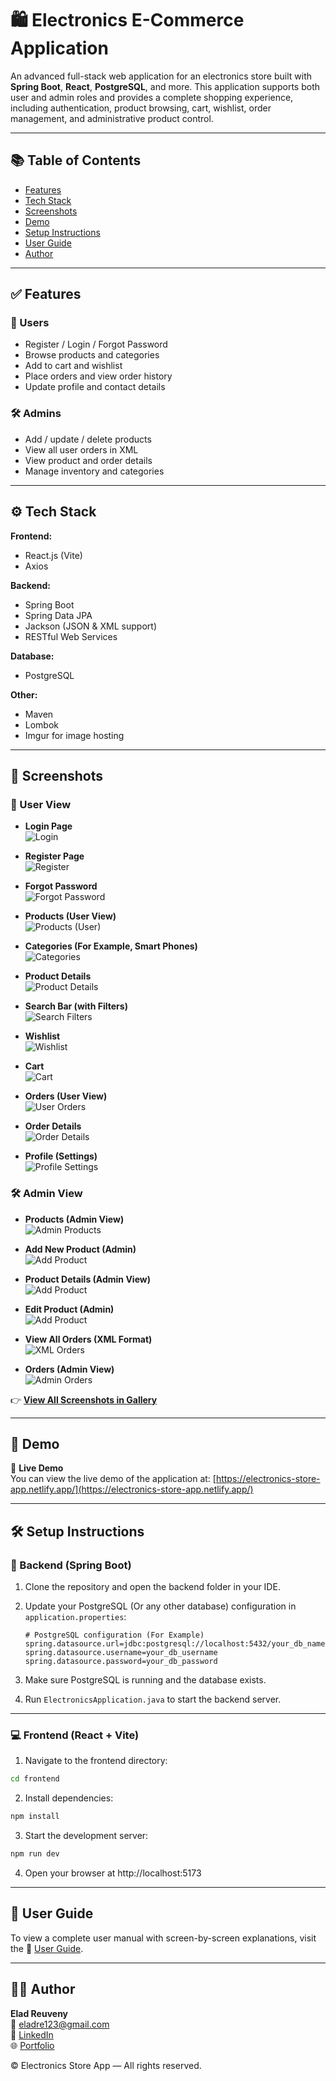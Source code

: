 # 🛍️ Electronics E-Commerce Application

An advanced full-stack web application for an electronics store built with **Spring Boot**, **React**, **PostgreSQL**, and more. This application supports both user and admin roles and provides a complete shopping experience, including authentication, product browsing, cart, wishlist, order management, and administrative product control.

---

## 📚 Table of Contents

- [Features](#features)
- [Tech Stack](#tech-stack)
- [Screenshots](#screenshots)
- [Demo](#demo)
- [Setup Instructions](#setup-instructions)
- [User Guide](#user-guide)
- [Author](#author)

---

## <a id="features">✅ Features</a>

### 👤 Users

- Register / Login / Forgot Password
- Browse products and categories
- Add to cart and wishlist
- Place orders and view order history
- Update profile and contact details

### 🛠️ Admins

- Add / update / delete products
- View all user orders in XML
- View product and order details
- Manage inventory and categories

---

## <a id="tech-stack">⚙️ Tech Stack</a>

**Frontend:**

- React.js (Vite)
- Axios

**Backend:**

- Spring Boot
- Spring Data JPA
- Jackson (JSON & XML support)
- RESTful Web Services

**Database:**

- PostgreSQL

**Other:**

- Maven
- Lombok
- Imgur for image hosting

---

## <a id="screenshots">📸 Screenshots</a>

### 👤 User View

- **Login Page**  
  ![Login](https://imgur.com/924p33u.png)

- **Register Page**  
  ![Register](https://imgur.com/aL4yATj.png)

- **Forgot Password**  
  ![Forgot Password](https://imgur.com/fXuRIYG.png)

- **Products (User View)**  
  ![Products (User)](https://imgur.com/buf50Km)

- **Categories (For Example, Smart Phones)**  
  ![Categories](https://imgur.com/7IDpaMl)

- **Product Details**  
  ![Product Details](https://imgur.com/QgbfqWm)
- **Search Bar (with Filters)**  
  ![Search Filters](https://imgur.com/3MBrLa0)

- **Wishlist**  
  ![Wishlist](https://imgur.com/HlWxj6q)

- **Cart**  
  ![Cart](https://imgur.com/M0U9vBB)

- **Orders (User View)**  
  ![User Orders](https://imgur.com/wXFABaB)

- **Order Details**  
  ![Order Details](https://imgur.com/THx8N54)

- **Profile (Settings)**  
  ![Profile Settings](https://imgur.com/S7rMHWy)

### 🛠️ Admin View

- **Products (Admin View)**  
  ![Admin Products](https://imgur.com/rjHuTwO)

- **Add New Product (Admin)**  
  ![Add Product](https://imgur.com/RItj2VL)

- **Product Details (Admin View)**  
  ![Add Product](https://imgur.com/rU0EUzb)

- **Edit Product (Admin)**  
  ![Add Product](https://imgur.com/MAfCJPv)

- **View All Orders (XML Format)**  
  ![XML Orders](https://imgur.com/4um8K2V)

- **Orders (Admin View)**  
  ![Admin Orders](https://imgur.com/GoLTJyT)

👉 [**View All Screenshots in Gallery**](https://imgur.com/a/78LhkBX)

---

## <a id="demo">🎥 Demo</a>

🚀 **Live Demo**  
 You can view the live demo of the application at: [https://electronics-store-app.netlify.app/](https://electronics-store-app.netlify.app/)

---

## <a id="setup-instructions">🛠️ Setup Instructions</a>

### 🔧 Backend (Spring Boot)

1. Clone the repository and open the backend folder in your IDE.
2. Update your PostgreSQL (Or any other database) configuration in `application.properties`:

   ```properties
   # PostgreSQL configuration (For Example)
   spring.datasource.url=jdbc:postgresql://localhost:5432/your_db_name
   spring.datasource.username=your_db_username
   spring.datasource.password=your_db_password

   ```

3. Make sure PostgreSQL is running and the database exists.
4. Run `ElectronicsApplication.java` to start the backend server.

---

### 💻 Frontend (React + Vite)

1. Navigate to the frontend directory:

```bash
cd frontend
```

2. Install dependencies:

```bash
npm install
```

3. Start the development server:

```bash
npm run dev
```

4. Open your browser at http://localhost:5173

---

##

## <a id="user-guide">📘 User Guide</a>

To view a complete user manual with screen-by-screen explanations, visit the 📄 [User Guide](./USER_GUIDE.md).

---

## <a id="author">👨‍💻 Author</a>

**Elad Reuveny**  
📧 [eladre123@gmail.com](mailto:eladre123@gmail.com)  
🔗 [LinkedIn](https://www.linkedin.com/in/eladreuveny/)  
🌐 [Portfolio](https://eladreuveny-portfolio.netlify.app/)

© Electronics Store App — All rights reserved.